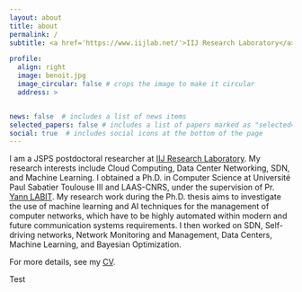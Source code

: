 ```yaml
---
layout: about
title: about
permalink: /
subtitle: <a href='https://www.iijlab.net/'>IIJ Research Laboratory</a>. Tokyo, Japan.

profile:
  align: right
  image: benoit.jpg
  image_circular: false # crops the image to make it circular
  address: >


news: false  # includes a list of news items
selected_papers: false # includes a list of papers marked as "selected={true}"
social: true  # includes social icons at the bottom of the page
---
```


I am a JSPS postdoctoral researcher at [IIJ Research Laboratory](https://www.iijlab.net/). My research interests include Cloud Computing, Data Center Networking, SDN, and Machine Learning.
I obtained a Ph.D. in Computer Science at Université Paul Sabatier Toulouse III and LAAS-CNRS, under the supervision of Pr.
[Yann LABIT](https://www.laas.fr/public/annuaire?userid=399). My research work during the Ph.D. thesis aims to investigate the use of machine learning and AI techniques for the management of computer networks, which have to be highly automated within modern and future communication systems requirements. I then worked on SDN, Self-driving networks, Network Monitoring and Management, Data Centers, Machine Learning, and Bayesian Optimization.

For more details, see my [CV](../assets/pdf/CV_PhD_NOUGNANKE_pub.pdf).

Test